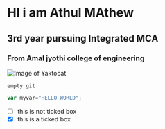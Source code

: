 # HI i am Athul MAthew
## 3rd year pursuing Integrated MCA
### From Amal jyothi college of engineering

![Image of Yaktocat](https://octodex.github.com/images/yaktocat.png)
```
empty git
```
```javascript
var myvar="HELLO WORLD";
```
- [ ] this is not ticked box
- [x] this is a ticked box
